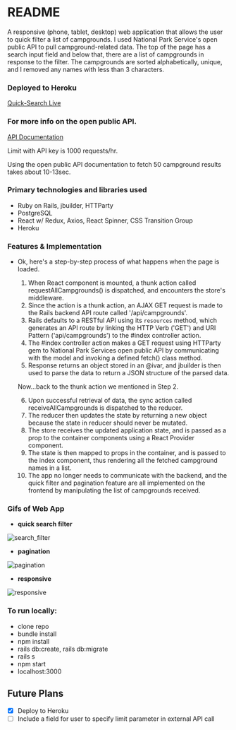 # README
A responsive (phone, tablet, desktop) web application that allows the user to quick filter a list of campgrounds. I used National Park Service's open public API to pull campground-related data. The top of the page has a search input field and below that, there are a list of campgrounds in response to the filter. The campgrounds are sorted alphabetically, unique, and I removed any names with less than 3 characters.

### Deployed to Heroku
[Quick-Search Live](https://quick-search-filter.herokuapp.com/)

### For more info on the open public API.
[API Documentation](https://www.nps.gov/subjects/developer/api-documentation.htm#/campgrounds/getCampgrounds)

Limit with API key is 1000 requests/hr.

Using the open public API documentation to fetch 50 campground results takes about 10-13sec.

### Primary technologies and libraries used
- Ruby on Rails, jbuilder, HTTParty
- PostgreSQL
- React w/ Redux, Axios, React Spinner, CSS Transition Group
- Heroku

### Features & Implementation
- Ok, here's a step-by-step process of what happens when the page is loaded.
    1. When React component is mounted, a thunk action called requestAllCampgrounds() is dispatched, and encounters the store's middleware.
    2. Since the action is a thunk action, an AJAX GET request is made to the Rails backend API route called '/api/campgrounds'.
    3. Rails defaults to a RESTful API using its `resources` method, which generates an API route by linking the HTTP Verb ('GET') and URI Pattern ('api/campgrounds') to the #index controller action.
    4. The #index controller action makes a GET request using HTTParty gem to National Park Services open public API by communicating with the model and invoking a defined fetch() class method.
    5. Response returns an object stored in an @ivar, and jbuilder is then used to parse the data to return a JSON structure of the parsed data.

    Now...back to the thunk action we mentioned in Step 2.

    6. Upon successful retrieval of data, the sync action called receiveAllCampgrounds is dispatched to the reducer.
    7. The reducer then updates the state by returning a new object because the state in reducer should never be mutated.
    8. The store receives the updated application state, and is passed as a prop to the container components using a React Provider component.
    9. The state is then mapped to props in the container, and is passed to the index component, thus rendering all the fetched campground names in a list.
    10. The app no longer needs to communicate with the backend, and the quick filter and pagination feature are all implemented on the frontend by manipulating the list of campgrounds received.


### Gifs of Web App

- **quick search filter**

![search_filter](images/quick_search.gif)

- **pagination**

![pagination](images/pagination.gif)

- **responsive**

![responsive](images/responsive.gif)


### To run locally:
- clone repo
- bundle install
- npm install
- rails db:create, rails db:migrate
- rails s
- npm start
- localhost:3000


## Future Plans
* [x] Deploy to Heroku
* [ ] Include a field for user to specify limit parameter in external API call
